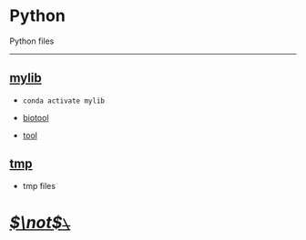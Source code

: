 <!--
 * @Date: 2020-10-02 20:40:15
 * @LastEditors: Hwrn
 * @LastEditTime: 2020-10-05 15:42:44
 * @FilePath: /HScripts/Python/README.md
 * @Description:
-->
Python
===
Python files

---
## [mylib](mylib/__init__.py)
- `conda activate mylib`

- [biotool](mylib/biotool/__init__.py)
- [tool](mylib/tool/__init__.py)

## [tmp](tmp/__init__.py)
- tmp files


# [***$\not$<!-- @Hwrn -->*~~`\`~~**](../README.md)
